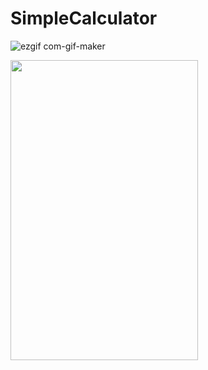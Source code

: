 # SimpleCalculator

![ezgif com-gif-maker](https://github.com/ChandanPurbey/SimpleCalculator/assets/66569043/5636e0da-e8b7-4567-8ca7-aaf1017dd6e3)

<img src="https://user-images.githubusercontent.com/66569043/243154272-97ef415d-fcb4-40d1-a113-a781c8544bb2.jpg" width="300" height="480">

